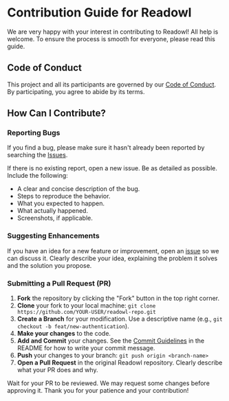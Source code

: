 # Contribution Guide for Readowl

We are very happy with your interest in contributing to Readowl! All help is welcome. To ensure the process is smooth for everyone, please read this guide.

## Code of Conduct

This project and all its participants are governed by our [Code of Conduct](CODE_OF_CONDUCT.md). By participating, you agree to abide by its terms.

## How Can I Contribute?

### Reporting Bugs

If you find a bug, please make sure it hasn't already been reported by searching the [Issues](https://github.com/YOUR-USER/YOUR-REPO/issues).

If there is no existing report, open a new issue. Be as detailed as possible. Include the following:

* A clear and concise description of the bug.
* Steps to reproduce the behavior.
* What you expected to happen.
* What actually happened.
* Screenshots, if applicable.

### Suggesting Enhancements

If you have an idea for a new feature or improvement, open an [issue](https://github.com/YOUR-USER/YOUR-REPO/issues) so we can discuss it. Clearly describe your idea, explaining the problem it solves and the solution you propose.

### Submitting a Pull Request (PR)

1.  **Fork** the repository by clicking the "Fork" button in the top right corner.
2.  **Clone** your fork to your local machine: `git clone https://github.com/YOUR-USER/readowl-repo.git`
3.  **Create a Branch** for your modification. Use a descriptive name (e.g., `git checkout -b feat/new-authentication`).
4.  **Make your changes** to the code.
5.  **Add and Commit** your changes. See the [Commit Guidelines](../README.md#padrão-de-commits) in the README for how to write your commit message.
6.  **Push** your changes to your branch: `git push origin <branch-name>`
7.  **Open a Pull Request** in the original Readowl repository. Clearly describe what your PR does and why.

Wait for your PR to be reviewed. We may request some changes before approving it. Thank you for your patience and your contribution!